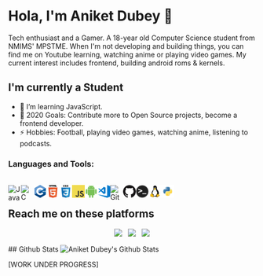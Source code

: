  <h1> Hola, I'm Aniket Dubey 👋 </h1>
<p> Tech enthusiast and a Gamer. A 18-year old Computer Science student from NMIMS' MPSTME. When I'm not developing and building things, you can find me on Youtube learning, watching anime or playing video games. My current interest includes frontend, building android roms & kernels.</p>

## I'm currently a Student

- 🔭 I’m learning JavaScript.
- 🥅 2020 Goals: Contribute more to Open Source projects, become a frontend developer.
- ⚡ Hobbies: Football, playing video games, watching anime, listening to podcasts.
### Languages and Tools:
<br>
<img align="left" alt="Java" width="26px" src="https://img.icons8.com/color/48/000000/java-coffee-cup-logo.png" />

<img align="left" alt="C" width="26px" src="https://img.icons8.com/color/48/000000/c-programming.png" />

<img align = "left" alt="C++" width = "26px" src="https://raw.githubusercontent.com/github/explore/80688e429a7d4ef2fca1e82350fe8e3517d3494d/topics/cpp/cpp.png" />

<img align="left" alt="HTML5" width="26px" src="https://raw.githubusercontent.com/github/explore/80688e429a7d4ef2fca1e82350fe8e3517d3494d/topics/html/html.png" />

<img align="left" alt="CSS3" width="26px" src="https://raw.githubusercontent.com/github/explore/80688e429a7d4ef2fca1e82350fe8e3517d3494d/topics/css/css.png" />

<img align="left" alt="Javascript" width="26px" src="https://raw.githubusercontent.com/github/explore/80688e429a7d4ef2fca1e82350fe8e3517d3494d/topics/javascript/javascript.png">

<img align="left" alt="Android" width="26px" src="https://raw.githubusercontent.com/github/explore/80688e429a7d4ef2fca1e82350fe8e3517d3494d/topics/android/android.png" />

<img align="left" alt="Visual Studio Code" width="26px" src="https://raw.githubusercontent.com/github/explore/80688e429a7d4ef2fca1e82350fe8e3517d3494d/topics/visual-studio-code/visual-studio-code.png" />

<img align="left" alt="Git" width="26px" src="https://img.icons8.com/color/48/000000/git.png" />

<img align="left" alt="GitHub" width="26px" src="https://raw.githubusercontent.com/github/explore/78df643247d429f6cc873026c0622819ad797942/topics/github/github.png" />

<img align="left" alt="Terminal" width="26px" src="https://raw.githubusercontent.com/github/explore/d92924b1d925bb134e308bd29c9de6c302ed3beb/topics/terminal/terminal.png" />

<img align="left" alt="Linux" width="26px" src="https://raw.githubusercontent.com/github/explore/80688e429a7d4ef2fca1e82350fe8e3517d3494d/topics/linux/linux.png">

<img align="left" alt="Python" width="26px" src="https://raw.githubusercontent.com/github/explore/80688e429a7d4ef2fca1e82350fe8e3517d3494d/topics/python/python.png">

<br />

 ## Reach me on these platforms
<p align='center'>
<a href="https://twitter.com/itsaniketdubey"><img height="30" src="https://github.com/WaylonWalker/WaylonWalker/blob/main/icon/twitter.png?raw=true"></a>&nbsp;&nbsp;
<a href="https://instagram.com/itsaniketdubey"><img height="30" src="https://github.com/WaylonWalker/WaylonWalker/blob/main/icon/instagram.jpg?raw=true"></a>&nbsp;&nbsp;
<a href="https://www.linkedin.com/in/aniket-dubey-508a63174/"><img height="30" src="https://github.com/WaylonWalker/WaylonWalker/blob/main/icon/linkedin.png?raw=true"></a>
</p>
## Github Stats

<img alt="Aniket Dubey's Github Stats" src="https://github-readme-stats.vercel.app/api?username=itsaniketdubey&show_icons=true&count_private=true" />

[WORK UNDER PROGRESS]
